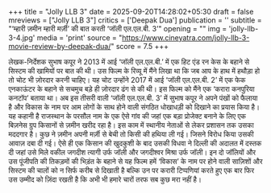 +++
title = "Jolly LLB 3"
date = 2025-09-20T14:28:02+05:30
draft = false
mreviews = ["Jolly LLB 3"]
critics = ['Deepak Dua']
publication = ''
subtitle = "‘म्हारी ज़मीन म्हारी मर्ज़ी’ की बात करती ‘जॉली एल.एल.बी. 3’"
opening = ""
img = 'jolly-llb-3-4.jpg'
media = 'print'
source = "https://www.cineyatra.com/jolly-llb-3-movie-review-by-deepak-dua/"
score = 7.5
+++

लेखक-निर्देशक सुभाष कपूर ने 2013 में आई ‘जॉली एल.एल.बी.’ में एक हिट एंड रन केस के बहाने से सिस्टम की खामियों पर बात की थी। उस फिल्म के रिव्यू में मैंने लिखा था कि जब आप के हाथ में हथौड़ा हो तो चोट भी ज़ोरदार करनी चाहिए। यह चोट उन्होंने 2017 में आई ‘जॉली एल.एल.बी. 2’ में एक फेक एनकाऊंटर के बहाने से सचमुच बड़े ही ज़ोरदार ढंग से की थी। इस फिल्म को मैंने एक ‘करारा कनपुरिया कनटॉप’ बताया था। अब इस तीसरी वाली ‘जॉली एल.एल.बी. 3’ में सुभाष कपूर ने अपने पंखों को फैलाया है और विकास के नाम पर आम लोगों के साथ होने वाली संगठित धोखाधड़ी को दिखाने का प्रयास किया है। यह कहानी है राजस्थान के परसौल नाम के एक ऐसे गांव की जहां एक बड़ा प्रोजेक्ट बनाने के लिए एक बिज़नेस ग्रुप किसानों से ज़मीन खरीद रहा है। इस काम में स्थानीय नेताओं से लेकर प्रशासन तक उसका मददगार है। कुछ ने ज़मीन अपनी मर्ज़ी से बेची तो किसी की हथिया ली गई। जिसने विरोध किया उसकी आवाज़ दबा दी गई। ऐसे ही एक किसान की खुदकुशी के बाद उसकी विधवा ने दिल्ली की अदालत में दस्तक दी जहां उसे मिले वकील जगदीश त्यागी उर्फ जॉली और जगदीश्वर मिश्रा उर्फ जॉली। इन दो जॉलियों और उस पूंजीपति की तिकड़मों की भिड़ंत के बहाने से यह फिल्म हमें ‘विकास’ के नाम पर होने वाली साज़िशों और सिस्टम की चालों को न सिर्फ करीब से दिखाती है बल्कि उन पर करारी टिप्पणियां करते हुए एक बार फिर उस उम्मीद को ज़िंदा रखती है कि अभी भी हमारे चारों तरफ सब कुछ मरा नहीं है।

